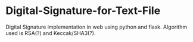# Digital-Signature-for-Text-File
Digital Signature implementation in web using python and flask. Algorithm used is RSA(?) and Keccak/SHA3(?).
